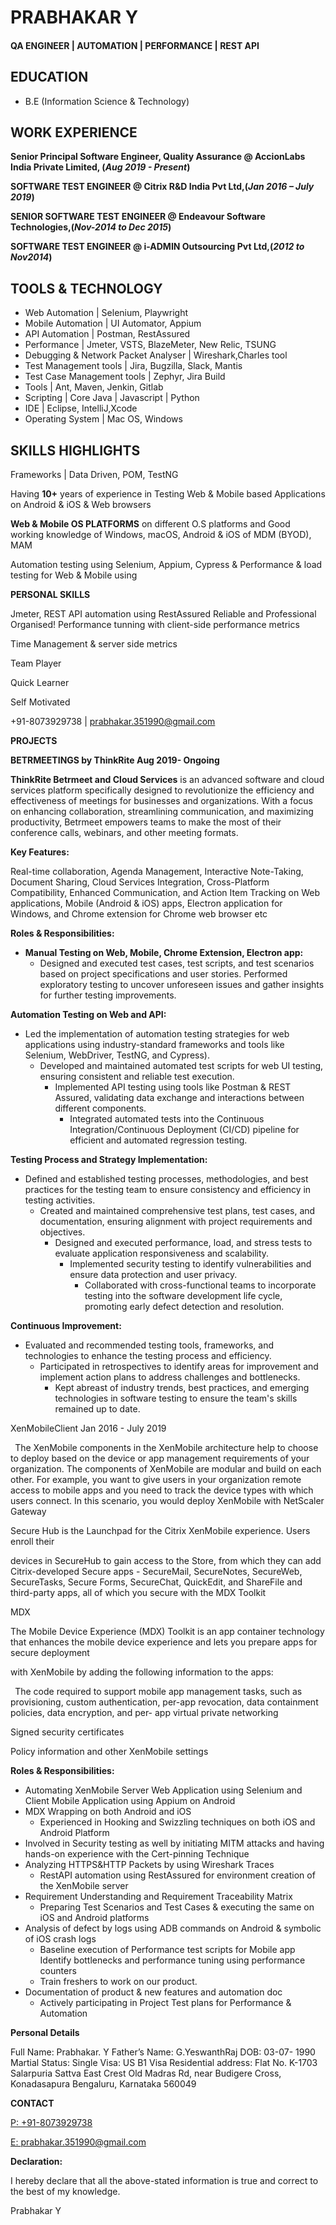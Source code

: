 # PRABHAKAR Y

#### QA ENGINEER | AUTOMATION | PERFORMANCE | REST API

## EDUCATION 
- B.E (Information Science & Technology) 

## WORK EXPERIENCE
**Senior Principal Software Engineer, Quality Assurance @ AccionLabs India Private Limited, (_Aug 2019 - Present_)**

**SOFTWARE TEST ENGINEER @ Citrix R&D India Pvt Ltd,(_Jan 2016 – July 2019_)**

**SENIOR SOFTWARE TEST ENGINEER @ Endeavour Software Technologies,(_Nov-2014 to Dec 2015_)**

**SOFTWARE TEST ENGINEER @ i-ADMIN Outsourcing Pvt Ltd,(_2012 to Nov2014_)**


## TOOLS & TECHNOLOGY
- Web Automation | Selenium, Playwright 
- Mobile Automation | UI Automator, Appium 
- API Automation | Postman, RestAssured 
- Performance | Jmeter, VSTS, BlazeMeter, New Relic, TSUNG
- Debugging & Network Packet Analyser | Wireshark,Charles tool
- Test  Management  tools  |  Jira,  Bugzilla,  Slack, Mantis
- Test Case Management tools | Zephyr, Jira Build
- Tools | Ant, Maven, Jenkin, Gitlab
- Scripting | Core Java | Javascript | Python
- IDE | Eclipse, IntelliJ,Xcode
- Operating System | Mac OS, Windows



## SKILLS HIGHLIGHTS
Frameworks | Data Driven, POM, TestNG

Having **10+** years of experience in Testing Web & Mobile based Applications on Android & iOS & Web browsers

**Web & Mobile OS PLATFORMS** on different O.S platforms and Good working knowledge of Windows, macOS, Android & iOS of MDM (BYOD), MAM

Automation testing using Selenium, Appium, Cypress & Performance & load testing for Web & Mobile using

**PERSONAL SKILLS**

Jmeter, REST API automation using RestAssured Reliable and Professional Organised! Performance tunning with client-side performance metrics

Time Management  & server side metrics

Team Player 

Quick Learner 

Self Motivated

+91-8073929738 | prabhakar.351990@gmail.com

**PROJECTS**

**BETRMEETINGS by ThinkRite Aug 2019- Ongoing** 

**ThinkRite Betrmeet and Cloud Services** is an advanced software and cloud services platform specifically designed to revolutionize the efficiency and effectiveness of meetings for businesses and organizations. With a focus on enhancing collaboration, streamlining communication, and maximizing productivity, Betrmeet empowers teams to make the most of their conference calls, webinars, and other meeting formats.

**Key Features:**

Real-time collaboration, Agenda Management, Interactive Note-Taking, Document Sharing, Cloud Services Integration, Cross-Platform Compatibility, Enhanced Communication, and Action Item Tracking on Web applications, Mobile (Android & iOS) apps, Electron application for Windows, and Chrome extension for Chrome web browser etc

**Roles & Responsibilities:** 

- **Manual Testing on Web, Mobile, Chrome Extension, Electron app:** 
  - Designed and executed test cases, test scripts, and test scenarios based on project specifications and user stories. Performed exploratory testing to uncover unforeseen issues and gather insights for further testing improvements.

**Automation Testing on Web and API:**

- Led the implementation of automation testing strategies for web applications using industry-standard frameworks and tools like Selenium, WebDriver, TestNG, and Cypress).
  - Developed and maintained automated test scripts for web UI testing, ensuring consistent and reliable test execution.
    - Implemented  API  testing  using  tools  like  Postman  &  REST  Assured,  validating  data  exchange  and interactions between different components.
      - Integrated automated tests into the Continuous Integration/Continuous Deployment (CI/CD) pipeline for efficient and automated regression testing.

 **Testing Process and Strategy Implementation:**

- Defined  and  established  testing  processes,  methodologies,  and  best  practices  for  the  testing  team  to ensure consistency and efficiency in testing activities.
  - Created and maintained comprehensive test plans, test cases, and documentation, ensuring alignment with project requirements and objectives.
    - Designed and executed performance, load, and stress tests to evaluate application responsiveness and scalability.
      - Implemented security testing to identify vulnerabilities and ensure data protection and user privacy.
        - Collaborated with cross-functional teams to incorporate testing into the software development life cycle, promoting early defect detection and resolution.

 **Continuous Improvement:**

- Evaluated and recommended testing tools, frameworks, and technologies to enhance the testing process and efficiency.
  - Participated in retrospectives to identify areas for improvement and implement action plans to address challenges and bottlenecks.
    - Kept abreast of industry trends, best practices, and emerging technologies in software testing to ensure the team's skills remained up to date.

XenMobileClient Jan 2016 - July 2019

` `The XenMobile components in the XenMobile architecture help to choose to deploy based on the device or app management requirements of your organization. The components of XenMobile are modular and build on each other. For example, you want to give users in your organization remote access to mobile apps and you need to track the device types with which users connect. In this scenario, you would deploy XenMobile with NetScaler Gateway 

Secure Hub is the Launchpad for the Citrix XenMobile experience. Users enroll their 

devices in SecureHub to gain access to the Store, from which they can add Citrix-developed Secure apps - SecureMail, SecureNotes, SecureWeb, SecureTasks, Secure Forms, SecureChat, QuickEdit, and ShareFile and third-party apps, all of which you secure with the MDX Toolkit

MDX 

The Mobile Device Experience (MDX) Toolkit is an app container technology that enhances the mobile device experience and lets you prepare apps for secure deployment 

with XenMobile by adding the following information to the apps: 

` `The code required to support mobile app management tasks, such as provisioning, custom authentication, per-app revocation, data containment policies, data encryption, and per- app virtual private networking 

Signed security certificates 

Policy information and other XenMobile settings 

**Roles & Responsibilities:** 

- Automating XenMobile Server Web Application using Selenium and Client Mobile Application using Appium on Android 
- MDX Wrapping on both Android and iOS 
  - Experienced in Hooking and Swizzling techniques on both iOS and Android Platform 
- Involved in Security testing as well by initiating MITM attacks and having hands-on experience with the Cert-pinning Technique 
- Analyzing HTTPS&HTTP Packets by using Wireshark Traces 
  - RestAPI automation using RestAssured for environment creation of the XenMobile server 
- Requirement Understanding and Requirement Traceability Matrix 
  - Preparing Test Scenarios and Test Cases & executing the same on iOS and Android platforms 
- Analysis of defect by logs using ADB commands on Android & symbolic of iOS crash logs
  - Baseline execution of Performance test scripts for Mobile app Identify bottlenecks and performance tuning using performance counters 
  - Train freshers to work on our product. 
- Documentation of product & new features and automation doc 
  - Actively participating in Project Test plans for Performance & Automation 


**Personal Details**

Full Name:             Prabhakar. Y 
Father’s Name:         G.YeswanthRaj 
DOB:                   03-07- 1990 
Martial Status:        Single 
Visa:                  US B1 Visa 
Residential address:  Flat No. K-1703
                         Salarpuria Sattva East Crest
                         Old Madras Rd, near Budigere Cross, Konadasapura
                         Bengaluru, Karnataka 560049

**CONTACT**

[P: +91-8073929738](http://prabhakar.351990@gmail.com/)

[E: prabhakar.351990@gmail.com ](http://prabhakar.351990@gmail.com/)


**Declaration:**

I hereby declare that all the above-stated information is true and correct to the best of my knowledge.

Prabhakar Y


